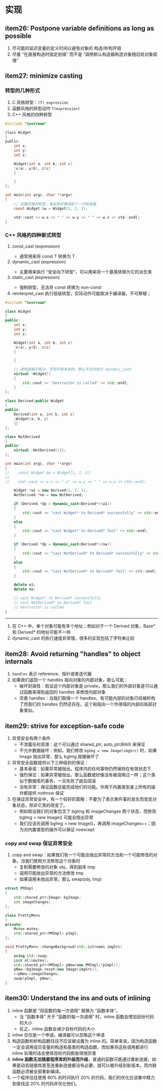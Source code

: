 # 实现

## item26: Postpone variable definitions as long as possible

1. 尽可能的延迟变量的定义时间以避免对象的 构造/析构开销
2. 尽量 “在直接构造时指定初值” 而不是 “调用默认构造器构造对象随后给对象赋值”

## item27: minimize casting

### 转型的几种形式

1. C 风格转型：`(T) expression`
2. 函数风格的转型动作 `T(expression)`
3. C++ 风格的四种转型

```c
#include "iostream"

class Widget
{
public:
    int x;
    int y;
    int z;

    Widget(int a, int b, int c)
    :x(a), y(b), z(c)
    {

    }
};

int main(int argc, char **argv)
{
	// 函数风格的转型，看起来好像调用了一次构造器
    const Widget &w = Widget(1, 2, 3);

    std::cout << w.x << " " << w.y << " " << w.z << std::endl;
}
```

### C++ 风格的四种新式转型

1. const_cast<T> (expression)
	- 通常用来将 const T 转换为 T
2. dynamic_cast<T> (expression)
	- 主要用来执行 “安全向下转型”，可以用来将一个基类转换为它的派生类
3. static_cast<T> (expression)
	- 强制转型，无法将 const 转换为 non-const
4. reinterpret_cast 执行低级转型，实际动作可能取决于编译器，不可移植；

```cpp
#include "iostream"

class Widget
{
public:
    int x;
    int y;
    int z;

    Widget(int a, int b, int c)
    :x(a), y(b), z(c)
    {

    }

    // 虚构造器不能少，否则不是多态的。那么不允许执行 dynamic_cast
    virtual ~Widget()
    {
        std::cout << "destructor is called" << std::endl;
    }
};

class Derived:public Widget
{
public:
    Derived(int a, int b, int c)
    :Widget(a, b, c)
    {}
};

class NotDerived
{
public:
    virtual ~NotDerived(){};
};

int main(int argc, char **argv)
{
//    const Widget &w = Widget(1, 2, 3);
//
//    std::cout << w.x << " x" << w.y << " " << w.z << std::endl;

    Widget *w1 = new Derived(1, 2, 3);
    NotDerived *nw = new NotDerived;

    if (Derived *dp = dynamic_cast<Derived*>(w1))
    {
        std::cout << "cast Widget* to Derived* successfully" << std::endl;
    }
    else
    {
        std::cout << "cast Widget* to Derived* fail" << std::endl;
    }

    if (Derived *dp = dynamic_cast<Derived*>(nw))
    {
        std::cout << "cast NotDerived* to Derived* successfully" << std::endl;
    }
    else
    {
        std::cout << "cast NotDerived* to Derived* fail" << std::endl;
    }

    delete w1;
    delete nw;

	// cast Widget* to Derived* successfully
	// cast NotDerived* to Derived* fail
	// destructor is called
}
```

---

1. 在 C++ 中，单个对象可能有多个地址；例如对于一个 Derived 对象，Base* 和 Derived* 的地址可能不一样
2. dynamic_cast 的执行速度非常慢，很多的实现包括了字符串比较

## item28: Avoid returning "handles" to object internals 

1. `handles` 表示 reference、指针或者迭代器
2. 如果我们返回一个 handles 指向对象的内部对象，那么可能：
	- 破坏封装性：假设这个内部对象是 private，那么我们的外部对象是可以通过函数来得到返回的 handles 来修改内部对象
	- 空悬 handles：当我们取得一个 handles，有可能内部的对象已经被析构了而我们的 handles 仍然还存在。这个和指向一个作用域的内部的局部对象类似。

## item29: strive for exception-safe code

1. 异常安全有两个条件
	- 不泄露任何资源：这个可以通过 shared_ptr, auto_ptr(RAII) 来保证
	- 不允许数据破坏：例如，我们修改 `bgImg = new Image(imgSrc)` 时，如果 Image 抛出异常，那么 bgImg 就被破坏了
2. 异常安全函数提供以下三种级别的保证：
	- 基本承诺：如果异常被抛出，程序内的任何事物仍然保持在有效状态下
	- 强烈保证：如果异常被抛出，那么函数就好像没有被调用过一样；这个类似于数据库的事务，一旦失败了就会回滚
	- 没有异常：保证函数总能完成他们的功能。作用于内置类型身上所有的操作都提供 nothrow 保证
3. 在保证异常安全中，有一个较好的策略：不要为了表示某件事的发生而改变对象状态，除非它真的改变了。
	- 例如假设我们的对象包含了 bgImg 和 imageChanges 两个状态，而修改 bgImg = new Image() 可能会抛出异常
	- 我们应该先调用 bgImg = new Image()，再调用 imageChanges++；因为对内置类型的操作可以保证 noexcept

### copy and swap 保证异常安全

1. copy and swap：如果我们有一个可能会抛出异常的方法和一个可能修改的对象。当我们使用方法修改这个对象时
	- 复制需要修改的对象 obj，得到副本 tmp
	- 调用可能抛出异常的方法修改 tmp
	- 如果调用未抛出异常，那么 swap(obj, tmp)

```cpp
struct PMImpl
{
	std::shared_ptr<Image> bgImage;
	int imageChanges;
};

class PrettyMenu
{
private:
	Mutex mutex;
	std::shared_ptr<PMImpl> pImpl;
};

void PrettyMenu::changeBackgroud(std::istream& imgSrc)
{
	using std::swap;
	Lock ml(&mutex);
	std::shared_ptr<PMImpl> pNew(new PMImpl(*pImpl));
	pNew->bgImage.reset(new Image(imgSrc));
	++pNew->imageChanges;
	swap(pImpl, pNew);
}
```

## item30: Understand the ins and outs of inlining

1. inline 函数是 “将函数的每一次调用” 替换为 “函数本体”。
	- 当 “函数本体” 大于 “函数的每一次调用” 时，inline 函数会增加目标代码的大小
	- 反之，inline 函数会减少目标代码的大小
2. inline 仅仅是一个申请，编译器可以忽略这个申请
3. 构造函数和析构函数往往不应该被设置为 inline 的。简单来说，因为构造函数一定会调用成员变量的构造和基类的构造函数，而如果将这些调用都进行 inline 处理的话会使得目标代码膨胀得很厉害
4. **inline 函数无法随着程序库的升级而升级**，普通的函数可能通过重新连接，如果是动态链接库甚至连重新连接都没有必要，就可以被升级到新版本。而内联函数必须被全部重新编译。
5. 一个程序往往使用 80% 的时间执行 20% 的代码，我们的优化应该集中精力到查找这 20% 的代码并优化他们。
